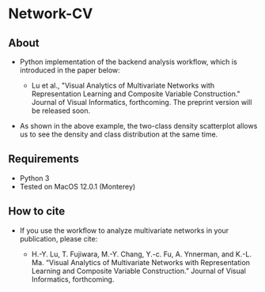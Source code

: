 # Network-CV

About
-----
* Python implementation of the backend analysis workflow, which is introduced in the paper below:
  
  * Lu et al., "Visual Analytics of Multivariate Networks with Representation Learning and Composite Variable Construction." Journal of Visual Informatics, forthcoming. The preprint version will be released soon.

* As shown in the above example, the two-class density scatterplot allows us to see the density and class distribution at the same time.

Requirements
-----
* Python 3
* Tested on MacOS 12.0.1 (Monterey)

How to cite
-----
* If you use the workflow to analyze multivariate networks in your publication, please cite:

  * H.-Y. Lu, T. Fujiwara, M.-Y. Chang, Y.-c. Fu, A. Ynnerman, and K.-L. Ma. “Visual Analytics of Multivariate Networks with Representation Learning and Composite Variable Construction.” Journal of Visual Informatics, forthcoming.
